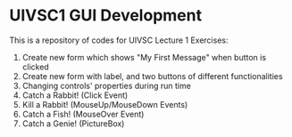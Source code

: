 # UIVSC1 GUI Development

This is a repository of codes for UIVSC Lecture 1 Exercises:

1. Create new form which shows "My First Message" when button is clicked
2. Create new form with label, and two buttons of different functionalities
3. Changing controls' properties during run time
4. Catch a Rabbit! (Click Event)
5. Kill a Rabbit! (MouseUp/MouseDown Events)
6. Catch a Fish! (MouseOver Event)
7. Catch a Genie! (PictureBox)
